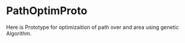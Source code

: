 # PathOptimProto
Here is Prototype for optimizaition of path over and area using genetic Algorithm.
